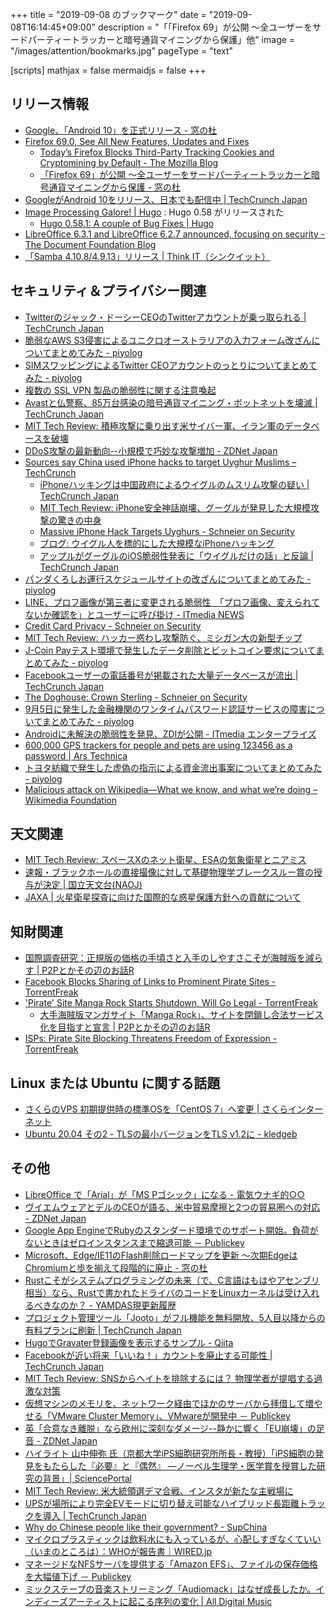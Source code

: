 +++
title = "2019-09-08 のブックマーク"
date =  "2019-09-08T16:14:45+09:00"
description = "「「Firefox 69」が公開 ～全ユーザーをサードパーティートラッカーと暗号通貨マイニングから保護」他"
image = "/images/attention/bookmarks.jpg"
pageType = "text"

[scripts]
  mathjax = false
  mermaidjs = false
+++

## リリース情報

- [Google、「Android 10」を正式リリース - 窓の杜](https://forest.watch.impress.co.jp/docs/news/1205164.html)
- [Firefox  69.0, See All New Features, Updates and Fixes](https://www.mozilla.org/en-US/firefox/69.0/releasenotes/)
    - [Today’s Firefox Blocks Third-Party Tracking Cookies and Cryptomining by Default - The Mozilla Blog](https://blog.mozilla.org/blog/2019/09/03/todays-firefox-blocks-third-party-tracking-cookies-and-cryptomining-by-default/)
    - [「Firefox 69」が公開 ～全ユーザーをサードパーティートラッカーと暗号通貨マイニングから保護 - 窓の杜](https://forest.watch.impress.co.jp/docs/news/1205169.html)
- [GoogleがAndroid 10をリリース、日本でも配信中  |  TechCrunch Japan](https://techcrunch.com/2019/09/03/google-releases-android-10/)
- [Image Processing Galore! | Hugo](https://gohugo.io/news/0.58.0-relnotes/) : Hugo 0.58 がリリースされた
    - [Hugo 0.58.1: A couple of Bug Fixes | Hugo](https://gohugo.io/news/0.58.1-relnotes/)
- [LibreOffice 6.3.1 and LibreOffice 6.2.7 announced, focusing on security - The Document Foundation Blog](https://blog.documentfoundation.org/blog/2019/09/05/lo-6-3-1-and-lo-6-2-7-announced/)
- [「Samba 4.10.8/4.9.13」リリース | Think IT（シンクイット）](https://thinkit.co.jp/news/bn/16760)

## セキュリティ＆プライバシー関連

- [Twitterのジャック・ドーシーCEOのTwitterアカウントが乗っ取られる  |  TechCrunch Japan](https://techcrunch.com/2019/08/30/someone-hacked-jack-dorseys-own-twitter-account/)
- [脆弱なAWS S3侵害によるユニクロオーストラリアの入力フォーム改ざんについてまとめてみた - piyolog](https://piyolog.hatenadiary.jp/entry/2019/09/02/065836)
- [SIMスワッピングによるTwitter CEOアカウントのっとりについてまとめてみた - piyolog](https://piyolog.hatenadiary.jp/entry/2019/09/01/064336)
- [複数の SSL VPN 製品の脆弱性に関する注意喚起](https://www.jpcert.or.jp/at/2019/at190033.html)
- [Avastと仏警察、85万台感染の暗号通貨マイニング・ボットネットを壊滅  |  TechCrunch Japan](https://techcrunch.com/2019/09/01/police-botnet-takedown-infections/)
- [MIT Tech Review: 積極攻撃に乗り出す米サイバー軍、イラン軍のデータベースを破壊](https://www.technologyreview.jp/nl/american-cyber-command-hamstrung-irans-paramilitary-force/)
- [DDoS攻撃の最新動向--小規模で巧妙な攻撃増加 - ZDNet Japan](https://japan.zdnet.com/article/35142110/)
- [Sources say China used iPhone hacks to target Uyghur Muslims – TechCrunch](https://techcrunch.com/2019/08/31/china-google-iphone-uyghur/)
    - [iPhoneハッキングは中国政府によるウイグルのムスリム攻撃の疑い  |  TechCrunch Japan](https://techcrunch.com/2019/08/31/china-google-iphone-uyghur/)
    - [MIT Tech Review: iPhone安全神話崩壊、グーグルが発見した大規模攻撃の驚きの中身](https://www.technologyreview.jp/s/160736/websites-have-been-quietly-hacking-iphones-for-years-says-google/)
    - [Massive iPhone Hack Targets Uyghurs - Schneier on Security](https://www.schneier.com/blog/archives/2019/09/massive_iphone_.html)
    - [ブログ: ウイグル人を標的にした大規模なiPhoneハッキング](https://okuranagaimo.blogspot.com/2019/09/iphone.html)
    - [アップルがグーグルのiOS脆弱性発表に「ウイグルだけの話」と反論  |  TechCrunch Japan](https://techcrunch.com/2019/09/06/apple-doesnt-want-google-stoking-fear-about-serious-ios-security-exploits/)
- [パンダくろしお運行スケジュールサイトの改ざんについてまとめてみた - piyolog](https://piyolog.hatenadiary.jp/entry/2019/09/04/070734)
- [LINE、プロフ画像が第三者に変更される脆弱性　「プロフ画像、変えられてないか確認を」とユーザーに呼び掛け - ITmedia NEWS](https://www.itmedia.co.jp/news/articles/1909/04/news077.html)
- [Credit Card Privacy - Schneier on Security](https://www.schneier.com/blog/archives/2019/09/credit_card_pri.html)
- [MIT Tech Review: ハッカー惑わし攻撃防ぐ、ミシガン大の新型チップ](https://www.technologyreview.jp/s/153501/a-new-microchip-aims-to-stump-hackers-with-a-constantly-moving-target/)
- [J-Coin Payテスト環境で発生したデータ削除とビットコイン要求についてまとめてみた - piyolog](https://piyolog.hatenadiary.jp/entry/2019/09/05/065704)
- [Facebookユーザーの電話番号が掲載された大量データベースが流出  |  TechCrunch Japan](https://techcrunch.com/2019/09/04/facebook-phone-numbers-exposed/)
- [The Doghouse: Crown Sterling - Schneier on Security](https://www.schneier.com/blog/archives/2019/09/the_doghouse_cr_1.html)
- [9月5日に発生した金融機関のワンタイムパスワード認証サービスの障害についてまとめてみた - piyolog](https://piyolog.hatenadiary.jp/entry/2019/09/06/130152)
- [Androidに未解決の脆弱性を発見、ZDIが公開 - ITmedia エンタープライズ](https://www.itmedia.co.jp/enterprise/articles/1909/06/news070.html)
- [600,000 GPS trackers for people and pets are using 123456 as a password | Ars Technica](https://arstechnica.com/information-technology/2019/09/600000-gps-trackers-for-people-and-pets-are-using-123456-as-a-password/)
- [トヨタ紡織で発生した虚偽の指示による資金流出事案についてまとめてみた - piyolog](https://piyolog.hatenadiary.jp/entry/2019/09/07/072048)
- [Malicious attack on Wikipedia—What we know, and what we’re doing – Wikimedia Foundation](https://wikimediafoundation.org/news/2019/09/07/malicious-attack-on-wikipedia-what-we-know-and-what-were-doing/)

## 天文関連

- [MIT Tech Review: スペースXのネット衛星、ESAの気象衛星とニアミス](https://www.technologyreview.jp/nl/one-of-spacexs-starlink-satellites-almost-collided-with-a-weather-forecasting-satellite-today/)
- [速報・ブラックホールの直接撮像に対して基礎物理学ブレークスルー賞の授与が決定 | 国立天文台(NAOJ)](https://www.nao.ac.jp/news/topics/2019/20190906-eht.html)
- [JAXA | 火星衛星探査に向けた国際的な惑星保護方針への貢献について](http://www.jaxa.jp/press/2019/09/20190906b_j.html)

## 知財関連

- [国際調査研究：正規版の価格の手頃さと入手のしやすさこそが海賊版を減らす | P2Pとかその辺のお話R](https://p2ptk.org/copyright/2721)
- [Facebook Blocks Sharing of Links to Prominent Pirate Sites - TorrentFreak](https://torrentfreak.com/facebook-blocks-sharing-of-links-to-prominent-pirate-sites-100904/)
- ['Pirate' Site Manga Rock Starts Shutdown, Will Go Legal - TorrentFreak](https://torrentfreak.com/pirate-site-mangarock-shuts-down-and-goes-legal-190905/)
    - [大手海賊版マンガサイト「Manga Rock」、サイトを閉鎖し合法サービス化を目指すと宣言 | P2Pとかその辺のお話R](https://p2ptk.org/copyright/2737)
- [ISPs: Pirate Site Blocking Threatens Freedom of Expression - TorrentFreak](https://torrentfreak.com/isps-pirate-site-blocking-threatens-freedom-of-expression-190907/)

## Linux または Ubuntu に関する話題

- [さくらのVPS 初期提供時の標準OSを「CentOS 7」へ変更 | さくらインターネット](https://www.sakura.ad.jp/information/announcements/2019/09/03/1968201089/)
- [Ubuntu 20.04 その2 - TLSの最小バージョンをTLS v1.2に - kledgeb](https://kledgeb.blogspot.com/2019/09/ubuntu-2004-2-tlstls-v12.html)

## その他

- [LibreOffice で「Arial」が「MS Pゴシック」になる - 電気ウナギ的○○](http://blog.netandfield.com/shar/2019/09/libreoffice-arialms-p.html)
- [ヴイエムウェアとデルのCEOが語る、米中貿易摩擦と2つの貿易圏への対応 - ZDNet Japan](https://japan.zdnet.com/article/35141933/)
- [Google App EngineでRubyのスタンダード環境でのサポート開始。負荷がないときはゼロインスタンスまで縮退可能 － Publickey](https://www.publickey1.jp/blog/19/google_app_engineruby.html)
- [Microsoft、Edge/IE11のFlash削除ロードマップを更新 ～次期EdgeはChromiumと歩を揃えて段階的に廃止 - 窓の杜](https://forest.watch.impress.co.jp/docs/news/1204644.html)
- [Rustこそがシステムプログラミングの未来（で、C言語はもはやアセンブリ相当）なら、Rustで書かれたドライバのコードをLinuxカーネルは受け入れるべきなのか？ - YAMDAS現更新履歴](https://yamdas.hatenablog.com/entry/20190902/rust-is-the-future-of-systems-programming)
- [プロジェクト管理ツール「Jooto」がフル機能を無料開放、5人目以降からの有料プランに刷新  |  TechCrunch Japan](https://jp.techcrunch.com/2019/03/04/jooto/)
- [HugoでGravater登録画像を表示するサンプル - Qiita](https://qiita.com/alkn203/items/298688584094d265b96e)
- [Facebookが近い将来「いいね！」カウントを廃止する可能性  |  TechCrunch Japan](https://techcrunch.com/2019/09/02/facebook-hidden-likes/)
- [MIT Tech Review: SNSからヘイトを排除するには？ 物理学者が提唱する過激な対策](https://www.technologyreview.jp/s/159502/heres-how-social-media-firms-should-tackle-online-hate-according-to-physics/)
- [仮想マシンのメモリを、ネットワーク経由でほかのサーバから拝借して増やせる「VMware Cluster Memory」、VMwareが開発中 － Publickey](https://www.publickey1.jp/blog/19/vmware_cluster_memoryvmware.html)
- [英「合意なき離脱」なら欧州に深刻なダメージ--静かに響く「EU崩壊」の足音 - ZDNet Japan](https://japan.zdnet.com/article/35142100/)
- [ハイライト 山中伸弥 氏（京都大学iPS細胞研究所所長・教授）「iPS細胞の発見をもたらした『必要』と『偶然』 ―ノーベル生理学・医学賞を授賞した研究の背景」| SciencePortal](https://scienceportal.jst.go.jp/columns/highlight/20190904_01.html)
- [MIT Tech Review: 米大統領選デマ合戦、インスタが新たな主戦場に](https://www.technologyreview.jp/nl/instagram-and-whatsapp-are-the-platforms-to-worry-about-before-the-2020-election/)
- [UPSが場所により完全EVモードに切り替え可能なハイブリッド長距離トラックを導入  |  TechCrunch Japan](https://techcrunch.com/2019/09/04/ups-introduces-hybrid-long-range-trucks-that-change-modes-based-on-where-they-are/)
- [Why do Chinese people like their government? - SupChina](https://supchina.com/2019/07/22/why-do-chinese-people-like-their-government/)
- [マイクロプラスティックは飲料水にも入っているが、心配しすぎなくていい（いまのところは）：WHOが報告書｜WIRED.jp](https://wired.jp/2019/09/05/microplastic-who-study/)
- [マネージドなNFSサーバを提供する「Amazon EFS」、ファイルの保存価格を大幅値下げ － Publickey](https://www.publickey1.jp/blog/19/nfsamazon_efsaws.html)
- [ミックステープの音楽ストリーミング「Audiomack」はなぜ成長したか。インディーズアーティストに起こる序列の変化 | All Digital Music](https://jaykogami.com/2019/09/16388.html)
